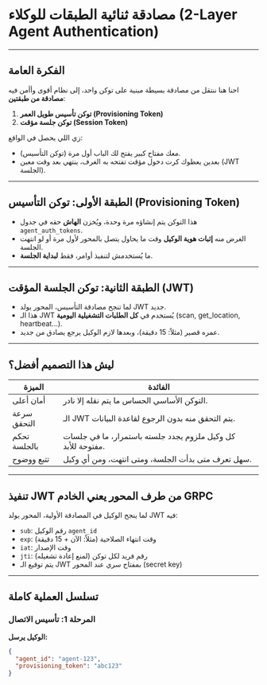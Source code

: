 

#  مصادقة ثنائية الطبقات للوكلاء (2-Layer Agent Authentication)

---

##  الفكرة العامة

احنا هنا ننتقل من مصادقة بسيطة مبنية على توكن واحد، إلى نظام أقوى وأأمن فيه **مصادقة من طبقتين**:

1. **توكن تأسيس طويل العمر (Provisioning Token)**
2. **توكن جلسة مؤقت (Session Token)**

زي اللي يحصل في الواقع:

- معك مفتاح كبير يفتح لك الباب أول مرة (توكن التأسيس).
- بعدين يعطوك كرت دخول مؤقت تفتحه به الغرف، ينتهي بعد وقت معين (JWT الجلسة).

---

##  الطبقة الأولى: توكن التأسيس (Provisioning Token)

- هذا التوكن يتم إنشاؤه مرة وحدة، ويُخزن **الهاش** حقه في جدول `agent_auth_tokens`.
- الغرض منه **إثبات هوية الوكيل** وقت ما يحاول يتصل بالمحور لأول مرة أو لو انتهت الجلسة.
- ما يُستخدمش لتنفيذ أوامر، فقط **لبداية الجلسة**.

---

##  الطبقة الثانية: توكن الجلسة المؤقت (JWT)

- لما تنجح مصادقة التأسيس، المحور يولد JWT جديد.
- هذا الـ JWT يُستخدم في **كل الطلبات التشغيلية اليومية** (scan, get_location, heartbeat...).
- عمره قصير (مثلاً: 15 دقيقة)، وبعدها لازم الوكيل يرجع يصادق من جديد.

---

##  ليش هذا التصميم أفضل؟

| الميزة       | الفائدة                                                      |
| ------------ | ------------------------------------------------------------ |
| أمان أعلى    | التوكن الأساسي الحساس ما يتم نقله إلا نادر.                  |
| سرعة التحقق  | الـ JWT يتم التحقق منه بدون الرجوع لقاعدة البيانات.          |
| تحكم بالجلسة | كل وكيل ملزوم يجدد جلسته باستمرار، ما في جلسات مفتوحة للأبد. |
|  تتبع ووضوح  | سهل تعرف متى بدأت الجلسة، ومتى انتهت، ومن أي وكيل.           |

---

##  تنفيذ JWT من طرف المحور يعني الخادم GRPC

لما ينجح الوكيل في المصادقة الأولية، المحور يولد JWT فيه:

- `sub`: رقم الوكيل `agent_id`
- `exp`: وقت انتهاء الصلاحية (مثلاً: الآن + 15 دقيقة)
- `iat`: وقت الإصدار
- `jti`: رقم فريد لكل توكن (لمنع إعادة تشغيله)
- يتم توقيع الـ JWT بمفتاح سري عند المحور (secret key)

---

## تسلسل العملية كاملة

###  المرحلة 1: تأسيس الاتصال

**الوكيل يرسل:**
```json
{
  "agent_id": "agent-123",
  "provisioning_token": "abc123"
}
